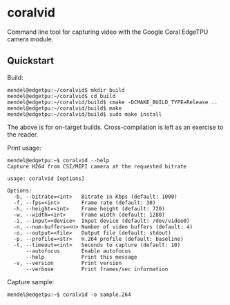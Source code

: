 coralvid
========

Command line tool for capturing video with the Google Coral EdgeTPU camera
module.

## Quickstart

Build:
```
mendel@edgetpu:~/coralvid$ mkdir build
mendel@edgetpu:~/coralvid$ cd build
mendel@edgetpu:~/coralvid/build$ cmake -DCMAKE_BUILD_TYPE=Release ..
mendel@edgetpu:~/coralvid/build$ make
mendel@edgetpu:~/coralvid/build$ sudo make install
```
The above is for on-target builds. Cross-compilation is left as an exercise to the reader.

Print usage:
```
mendel@edgetpu:~$ coralvid --help
Capture H264 from CSI/MIPI camera at the requested bitrate

usage: coralvid [options]

Options:
  -b, --bitrate=<int>   Bitrate in Kbps (default: 1000)
  -f, --fps=<int>       Frame rate (default: 30)
  -h, --height=<int>    Frame height (default: 720)
  -w, --width=<int>     Frame width (default: 1280)
  -i, --input=<device>  Input device (default: /dev/video0)
  -n, --num-buffers=<n> Number of video buffers (default: 4)
  -o, --output=<file>   Output file (default: stdout)
  -p, --profile=<str>   H.264 profile (default: baseline)
  -t, --timeout=<int>   Seconds to capture (default: 10)
      --autofocus       Enable autofocus
      --help            Print this message
  -v, --version         Print version
      --verbose         Print frames/sec information
```

Capture sample:
```
mendel@edgetpu:~$ coralvid -o sample.264
```
